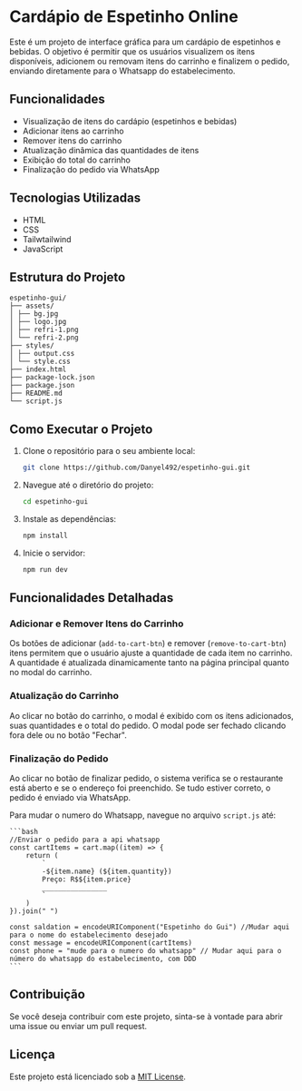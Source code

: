 # Cardápio de Espetinho Online

Este é um projeto de interface gráfica para um cardápio de espetinhos e bebidas. O objetivo é permitir que os usuários visualizem os itens disponíveis, adicionem ou removam itens do carrinho e finalizem o pedido, enviando diretamente para o Whatsapp do estabelecimento.

## Funcionalidades

- Visualização de itens do cardápio (espetinhos e bebidas)
- Adicionar itens ao carrinho
- Remover itens do carrinho
- Atualização dinâmica das quantidades de itens
- Exibição do total do carrinho
- Finalização do pedido via WhatsApp

## Tecnologias Utilizadas

- HTML
- CSS
- Tailwtailwind
- JavaScript

## Estrutura do Projeto
```
espetinho-gui/
├── assets/
│ ├── bg.jpg
│ ├── logo.jpg
│ ├── refri-1.png
│ └── refri-2.png
├── styles/
│ ├── output.css
│ └── style.css
├── index.html
├── package-lock.json
├── package.json
├── README.md
└── script.js
```
## Como Executar o Projeto

1. Clone o repositório para o seu ambiente local:
    ```bash
    git clone https://github.com/Danyel492/espetinho-gui.git
    ```

2. Navegue até o diretório do projeto:
    ```bash
    cd espetinho-gui
    ```

3. Instale as dependências:
    ```bash
    npm install
    ```
4. Inicie o servidor:
    ```bash
    npm run dev
    ```

## Funcionalidades Detalhadas

### Adicionar e Remover Itens do Carrinho

Os botões de adicionar (`add-to-cart-btn`) e remover (`remove-to-cart-btn`) itens permitem que o usuário ajuste a quantidade de cada item no carrinho. A quantidade é atualizada dinamicamente tanto na página principal quanto no modal do carrinho.

### Atualização do Carrinho

Ao clicar no botão do carrinho, o modal é exibido com os itens adicionados, suas quantidades e o total do pedido. O modal pode ser fechado clicando fora dele ou no botão "Fechar".

### Finalização do Pedido

Ao clicar no botão de finalizar pedido, o sistema verifica se o restaurante está aberto e se o endereço foi preenchido. Se tudo estiver correto, o pedido é enviado via WhatsApp.

Para mudar o numero do Whatsapp, navegue no arquivo `script.js` até:

    ```bash
    //Enviar o pedido para a api whatsapp
    const cartItems = cart.map((item) => {
        return (
            `
            -${item.name} (${item.quantity})
            Preço: R$${item.price}
            ________________
            `
        )
    }).join(" ")

    const saldation = encodeURIComponent("Espetinho do Gui") //Mudar aqui para o nome do estabelecimento desejado
    const message = encodeURIComponent(cartItems)
    const phone = "mude para o numero do whatsapp" // Mudar aqui para o número do whatsapp do estabelecimento, com DDD
    ```

## Contribuição

Se você deseja contribuir com este projeto, sinta-se à vontade para abrir uma issue ou enviar um pull request.

## Licença

Este projeto está licenciado sob a [MIT License](LICENSE).